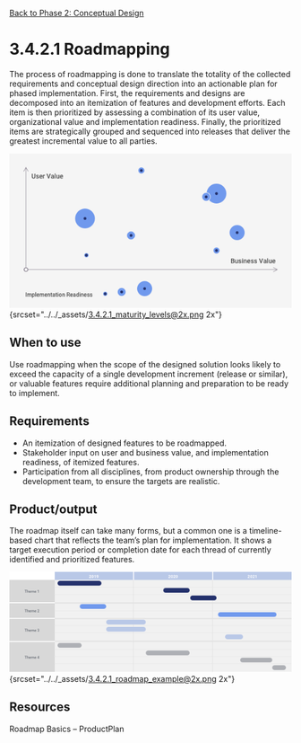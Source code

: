 [Back to Phase 2: Conceptual Design](3-4-conceptual.md)

# 3.4.2.1 Roadmapping

The process of roadmapping is done to translate the totality of the collected requirements and conceptual design direction into an actionable plan for phased implementation. First, the requirements and designs are decomposed into an itemization of features and development efforts. Each item is then prioritized by assessing a combination of its user value, organizational value and implementation readiness. Finally, the prioritized items are strategically grouped and sequenced into releases that deliver the greatest incremental value to all parties.

![3.4.2.1 maturity levels](../_assets/3.4.2.1_maturity_levels.png){srcset="../../_assets/3.4.2.1_maturity_levels@2x.png 2x"}

## When to use

Use roadmapping when the scope of the designed solution looks likely to exceed the capacity of a single development increment (release or similar), or valuable features require additional planning and preparation to be ready to implement.

## Requirements

- An itemization of designed features to be roadmapped.
- Stakeholder input on user and business value, and implementation readiness, of itemized features.
- Participation from all disciplines, from product ownership through the development team, to ensure the targets 
  are realistic.

## Product/output

The roadmap itself can take many forms, but a common one is a timeline-based chart that reflects the team’s plan for implementation. It shows a target execution period or completion date for each thread of currently identified and prioritized features.

![3.4.2.1 example](../_assets/3.4.2.1_roadmap_example.png){srcset="../../_assets/3.4.2.1_roadmap_example@2x.png 2x"}


## Resources

Roadmap Basics – ProductPlan